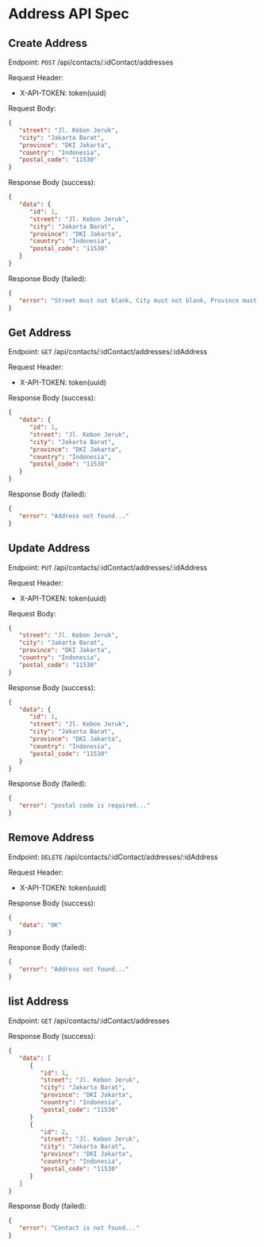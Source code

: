 # Address API Spec

## Create Address

Endpoint: `POST` /api/contacts/:idContact/addresses

Request Header:

-  X-API-TOKEN: token(uuid)

Request Body:

```json
{
   "street": "Jl. Kebon Jeruk",
   "city": "Jakarta Barat",
   "province": "DKI Jakarta",
   "country": "Indonesia",
   "postal_code": "11530"
}
```

Response Body (success):

```json
{
   "data": {
      "id": 1,
      "street": "Jl. Kebon Jeruk",
      "city": "Jakarta Barat",
      "province": "DKI Jakarta",
      "country": "Indonesia",
      "postal_code": "11530"
   }
}
```

Response Body (failed):

```json
{
   "error": "Street must not blank, City must not blank, Province must not blank, Country must not blank, Postal code must not blank..."
}
```

## Get Address

Endpoint: `GET` /api/contacts/:idContact/addresses/:idAddress

Request Header:

-  X-API-TOKEN: token(uuid)

Response Body (success):

```json
{
   "data": {
      "id": 1,
      "street": "Jl. Kebon Jeruk",
      "city": "Jakarta Barat",
      "province": "DKI Jakarta",
      "country": "Indonesia",
      "postal_code": "11530"
   }
}
```

Response Body (failed):

```json
{
   "error": "Address not found..."
}
```

## Update Address

Endpoint: `PUT` /api/contacts/:idContact/addresses/:idAddress

Request Header:

-  X-API-TOKEN: token(uuid)

Request Body:

```json
{
   "street": "Jl. Kebon Jeruk",
   "city": "Jakarta Barat",
   "province": "DKI Jakarta",
   "country": "Indonesia",
   "postal_code": "11530"
}
```

Response Body (success):

```json
{
   "data": {
      "id": 1,
      "street": "Jl. Kebon Jeruk",
      "city": "Jakarta Barat",
      "province": "DKI Jakarta",
      "country": "Indonesia",
      "postal_code": "11530"
   }
}
```

Response Body (failed):

```json
{
   "error": "postal code is required..."
}
```

## Remove Address

Endpoint: `DELETE` /api/contacts/:idContact/addresses/:idAddress

Request Header:

-  X-API-TOKEN: token(uuid)

Response Body (success):

```json
{
   "data": "OK"
}
```

Response Body (failed):

```json
{
   "error": "Address not found..."
}
```

## list Address

Endpoint: `GET` /api/contacts/:idContact/addresses

Response Body (success):

```json
{
   "data": [
      {
         "id": 1,
         "street": "Jl. Kebon Jeruk",
         "city": "Jakarta Barat",
         "province": "DKI Jakarta",
         "country": "Indonesia",
         "postal_code": "11530"
      }
      {
         "id": 2,
         "street": "Jl. Kebon Jeruk",
         "city": "Jakarta Barat",
         "province": "DKI Jakarta",
         "country": "Indonesia",
         "postal_code": "11530"
      }
   ]
}
```

Response Body (failed):

```json
{
   "error": "Contact is not found..."
}
```
